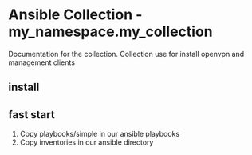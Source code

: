 # Ansible Collection - my_namespace.my_collection

Documentation for the collection.
Collection use for install openvpn and management  clients 

## install 


## fast start 
1. Copy playbooks/simple in our ansible playbooks
2. Copy inventories in our ansible directory